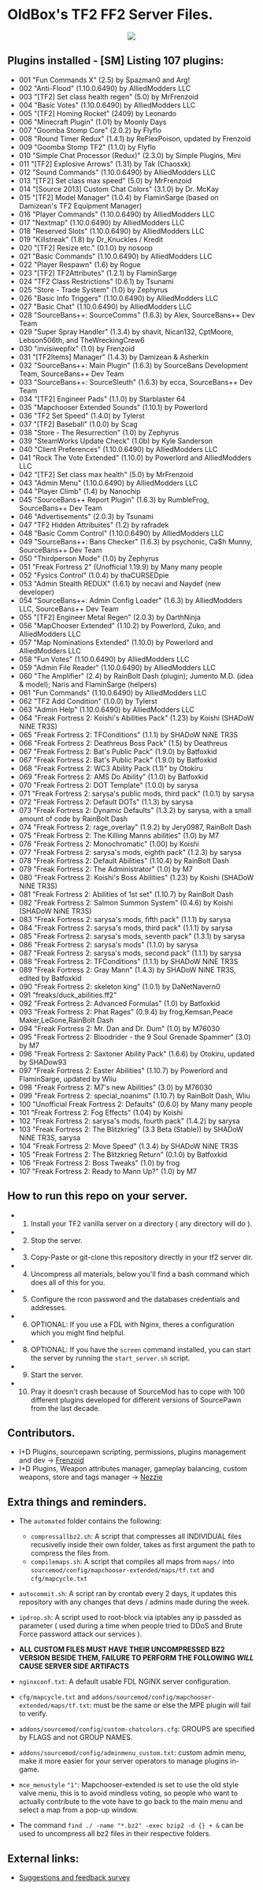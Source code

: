 # OldBox's TF2 FF2 Server Files.
<p align="center">
  <img src="https://i.imgur.com/MtDftHn.png"></img>
<p>
  
## Plugins installed - [SM] Listing 107 plugins:
- 001 "Fun Commands X" (2.5) by Spazman0 and Arg!
- 002 "Anti-Flood" (1.10.0.6490) by AlliedModders LLC
- 003 "[TF2] Set class health regen" (5.0) by MrFrenzoid
- 004 "Basic Votes" (1.10.0.6490) by AlliedModders LLC
- 005 "[TF2] Homing Rocket" (2409) by Leonardo
- 006 "Minecraft Plugin" (1.01) by Moonly Days
- 007 "Goomba Stomp Core" (2.0.2) by Flyflo
- 008 "Round Timer Redux" (1.4.1) by ReFlexPoison, updated by Frenzoid
- 009 "Goomba Stomp TF2" (1.1.0) by Flyflo
- 010 "Simple Chat Processor (Redux)" (2.3.0) by Simple Plugins, Mini
- 011 "[TF2] Explosive Arrows" (1.31) by Tak (Chaosxk)
- 012 "Sound Commands" (1.10.0.6490) by AlliedModders LLC
- 013 "[TF2] Set class max speed" (5.0) by MrFrenzoid
- 014 "[Source 2013] Custom Chat Colors" (3.1.0) by Dr. McKay
- 015 "[TF2] Model Manager" (1.0.4) by FlaminSarge (based on Damizean's TF2 Equipment Manager)
- 016 "Player Commands" (1.10.0.6490) by AlliedModders LLC
- 017 "Nextmap" (1.10.0.6490) by AlliedModders LLC
- 018 "Reserved Slots" (1.10.0.6490) by AlliedModders LLC
- 019 "Killstreak" (1.8) by Dr_Knuckles / Kredit
- 020 "[TF2] Resize etc." (0.1.0) by nosoop
- 021 "Basic Commands" (1.10.0.6490) by AlliedModders LLC
- 022 "Player Respawn" (1.6) by Rogue
- 023 "[TF2] TF2Attributes" (1.2.1) by FlaminSarge
- 024 "TF2 Class Restrictions" (0.6.1) by Tsunami
- 025 "Store - Trade System" (1.0) by Zephyrus
- 026 "Basic Info Triggers" (1.10.0.6490) by AlliedModders LLC
- 027 "Basic Chat" (1.10.0.6490) by AlliedModders LLC
- 028 "SourceBans++: SourceComms" (1.6.3) by Alex, SourceBans++ Dev Team
- 029 "Super Spray Handler" (1.3.4) by shavit, Nican132, CptMoore, Lebson506th, and TheWreckingCrew6
- 030 "invisiwepfix" (1.0) by Frenzoid
- 031 "[TF2Items] Manager" (1.4.3) by Damizean & Asherkin
- 032 "SourceBans++: Main Plugin" (1.6.3) by SourceBans Development Team, SourceBans++ Dev Team
- 033 "SourceBans++: SourceSleuth" (1.6.3) by ecca, SourceBans++ Dev Team
- 034 "[TF2] Engineer Pads" (1.1.0) by Starblaster 64
- 035 "Mapchooser Extended Sounds" (1.10.1) by Powerlord
- 036 "TF2 Set Speed" (1.4.0) by Tylerst
- 037 "[TF2] Baseball" (1.0.0) by Scag
- 038 "Store - The Resurrection" (1.0) by Zephyrus
- 039 "SteamWorks Update Check" (1.0b) by Kyle Sanderson
- 040 "Client Preferences" (1.10.0.6490) by AlliedModders LLC
- 041 "Rock The Vote Extended" (1.10.0) by Powerlord and AlliedModders LLC
- 042 "[TF2] Set class max health" (5.0) by MrFrenzoid
- 043 "Admin Menu" (1.10.0.6490) by AlliedModders LLC
- 044 "Player Climb" (1.4) by Nanochip
- 045 "SourceBans++ Report Plugin" (1.6.3) by RumbleFrog, SourceBans++ Dev Team
- 046 "Advertisements" (2.0.3) by Tsunami
- 047 "TF2 Hidden Attribuites" (1.2) by rafradek
- 048 "Basic Comm Control" (1.10.0.6490) by AlliedModders LLC
- 049 "SourceBans++: Bans Checker" (1.6.3) by psychonic, Ca$h Munny, SourceBans++ Dev Team
- 050 "Thirdperson Mode" (1.0) by Zephyrus
- 051 "Freak Fortress 2" (Unofficial 1.19.9) by Many many people
- 052 "Fysics Control" (1.0.4) by thaCURSEDpie
- 053 "Admin Stealth REDUX" (1.6.1) by necavi and Naydef (new developer)
- 054 "SourceBans++: Admin Config Loader" (1.6.3) by AlliedModders LLC, SourceBans++ Dev Team
- 055 "[TF2] Engineer Metal Regen" (2.0.3) by DarthNinja
- 056 "MapChooser Extended" (1.10.2) by Powerlord, Zuko, and AlliedModders LLC
- 057 "Map Nominations Extended" (1.10.0) by Powerlord and AlliedModders LLC
- 058 "Fun Votes" (1.10.0.6490) by AlliedModders LLC
- 059 "Admin File Reader" (1.10.0.6490) by AlliedModders LLC
- 060 "The Amplifier" (2.4) by RainBolt Dash (plugin); Jumento M.D. (idea & model); Naris and FlaminSarge (helpers)
- 061 "Fun Commands" (1.10.0.6490) by AlliedModders LLC
- 062 "TF2 Add Condition" (1.0.0) by Tylerst
- 063 "Admin Help" (1.10.0.6490) by AlliedModders LLC
- 064 "Freak Fortress 2: Koishi's Abilities Pack" (1.23) by Koishi (SHADoW NiNE TR3S)
- 065 "Freak Fortress 2: TFConditions" (1.1.1) by SHADoW NiNE TR3S
- 066 "Freak Fortress 2: Deathreus Boss Pack" (1.5) by Deathreus
- 067 "Freak Fortress 2: Bat's Public Pack" (1.9.0) by Batfoxkid
- 067 "Freak Fortress 2: Bat's Public Pack" (1.9.0) by Batfoxkid
- 068 "Freak Fortress 2: WC3 Ability Pack (1.1)" by Otokiru
- 069 "Freak Fortress 2: AMS Do Ability" (1.1.0) by Batfoxkid
- 070 "Freak Fortress 2: DOT Template" (1.0.0) by sarysa
- 071 "Freak Fortress 2: sarysa's public mods, third pack" (1.0.1) by sarysa
- 072 "Freak Fortress 2: Default DOTs" (1.1.3) by sarysa
- 073 "Freak Fortress 2: Dynamic Defaults" (1.3.2) by sarysa, with a small amount of code by RainBolt Dash
- 074 "Freak Fortress 2: rage_overlay" (1.9.2) by Jery0987, RainBolt Dash
- 075 "Freak Fortress 2: The Killing Manns abilities" (1.0) by M7
- 076 "Freak Fortress 2: Monochromatic" (1.00) by Koishi
- 077 "Freak Fortress 2: sarysa's mods, eighth pack" (1.2.3) by sarysa
- 078 "Freak Fortress 2: Default Abilities" (1.10.4) by RainBolt Dash
- 079 "Freak Fortress 2: The Administrator" (1.0) by M7
- 080 "Freak Fortress 2: Koishi's Boss Abilities" (1.23) by Koishi (SHADoW NiNE TR3S)
- 081 "Freak Fortress 2: Abilities of 1st set" (1.10.7) by RainBolt Dash
- 082 "Freak Fortress 2: Salmon Summon System" (0.4.6) by Koishi (SHADoW NiNE TR3S)
- 083 "Freak Fortress 2: sarysa's mods, fifth pack" (1.1.1) by sarysa
- 084 "Freak Fortress 2: sarysa's mods, third pack" (1.1.1) by sarysa
- 085 "Freak Fortress 2: sarysa's mods, seventh pack" (1.3.1) by sarysa
- 086 "Freak Fortress 2: sarysa's mods" (1.1.0) by sarysa
- 087 "Freak Fortress 2: sarysa's mods, second pack" (1.1.1) by sarysa
- 088 "Freak Fortress 2: TFConditions" (1.1.1) by SHADoW NiNE TR3S
- 089 "Freak Fortress 2: Gray Mann" (1.4.3) by SHADoW NiNE TR3S, edited by Batfoxkid
- 090 "Freak Fortress 2: skeleton king" (1.0.1) by DaNetNavern0
- 091 "freaks/duck_abilities.ff2"
- 092 "Freak Fortress 2: Advanced Formulas" (1.0) by Batfoxkid
- 093 "Freak Fortress 2: Phat Rages" (0.9.4) by frog,Kemsan,Peace Maker,LeGone,RainBolt Dash
- 094 "Freak Fortress 2: Mr. Dan and Dr. Dum" (1.0) by M76030
- 095 "Freak Fortress 2: Bloodrider - the 9 Soul Grenade Spammer" (3.0) by M7
- 096 "Freak Fortress 2: Saxtoner Ability Pack" (1.6.6) by Otokiru, updated by SHADow93
- 097 "Freak Fortress 2: Easter Abilities" (1.10.7) by Powerlord and FlaminSarge, updated by Wliu
- 098 "Freak Fortress 2: M7's new Abilities" (3.0) by M76030
- 099 "Freak Fortress 2: special_noanims" (1.10.7) by RainBolt Dash, Wliu
- 100 "Unofficial Freak Fortress 2: Defaults" (0.6.0) by Many many people
- 101 "Freak Fortress 2: Fog Effects" (1.04) by Koishi
- 102 "Freak Fortress 2: sarysa's mods, fourth pack" (1.4.2) by sarysa
- 103 "Freak Fortress 2: The Blitzkrieg" (3.3 Beta (Stable)) by SHADoW NiNE TR3S, sarysa
- 104 "Freak Fortress 2: Move Speed" (1.3.4) by SHADoW NiNE TR3S
- 105 "Freak Fortress 2: The Blitzkrieg Return" (0.1.0) by Batfoxkid
- 106 "Freak Fortress 2: Boss Tweaks" (1.0) by frog
- 107 "Freak Fortress 2: Ready to Mann Up?" (1.0) by M7

## How to run this repo on your server.
- 1) Install your TF2 vanilla server on a directory ( any directory will do ).
- 2) Stop the server.
- 3) Copy-Paste or git-clone this repository directly in your tf2 server dir.
- 4) Uncompress all materials, below you'll find a bash command which does all of this for you.
- 5) Configure the rcon password and the databases credentials and addresses.
- 6) OPTIONAL: If you use a FDL with Nginx, theres a configuration which you might find helpful.
- 8) OPTIONAL: If you have the `screen` command installed, you can start the server by running the `start_server.sh` script.
- 9) Start the server.
- 10) Pray it doesn't crash because of SourceMod has to cope with 100 different plugins developed for different versions of SourcePawn from the last decade.

## Contributors.
- I+D Plugins, sourcepawn scripting, permissions, plugins management and dev  -> [Frenzoid][frenzoidsteam]
- I+D Plugins, Weapon attributes manager, gameplay balancing, custom weapons, store and tags manager -> [Nezzie][nezziesteam]

## Extra things and reminders.
- The `automated` folder contains the following:
  -  `compressallbz2.sh`: A script that compresses all INDIVIDUAL files recusivelly inside their own folder, takes as first argument the path to compress the files from.
  -  `compilemaps.sh`: A script that compiles all maps from `maps/` into `sourcemod/config/mapchooser-extended/maps/tf.txt` and `cfg/mapcycle.txt`

-  `autocommit.sh`: A script ran by crontab every 2 days, it updates this repository with any changes that devs / admins made during the week.
-  `ipdrop.sh`: A script used to root-block via iptables any ip passded as parameter ( used during a time when people tried to DDoS and Brute Force password attack our services ).
  
- **ALL CUSTOM FILES MUST HAVE THEIR UNCOMPRESSED BZ2 VERSION BESIDE THEM, FAILURE TO PERFORM THE FOLLOWING *WILL* CAUSE SERVER SIDE ARTIFACTS**
- `nginxconf.txt`: A default usable FDL NGINX server configuration.
- `cfg/mapcycle.txt` and `addons/sourcemod/config/mapchooser-extended/maps/tf.txt`: must be the same or else the MPE plugin will fail to verify.
- `addons/sourcemod/config/custom-chatcolors.cfg`: GROUPS are specified by FLAGS and not GROUP NAMES.
- `addons/sourcemod/config/adminmenu_custom.txt`: custom admin menu, make it more easier for your server operators to manage plugins in-game.

- `mce_menustyle` `"1"`: Mapchooser-extended is set to use the old style valve menu, this is to avoid mindless voting, so people who want to actually contribute to the vote have to go back to the main menu and select a map from a pop-up window.
- The command `find ./ -name "*.bz2" -exec bzip2 -d {} + &` can be used to uncompress all bz2 files in their respective folders.
## External links:
- [Suggestions and feedback survey][feedbacksurvey]

[frenzoidsteam]: https://steamcommunity.com/id/MrFren/
[nezziesteam]: https://steamcommunity.com/id/loveydoveylizarduwu/
[groupsteam]: https://steamcommunity.com/groups/oldbox
[feedbacksurvey]: http://bit.ly/OBSuggestion
